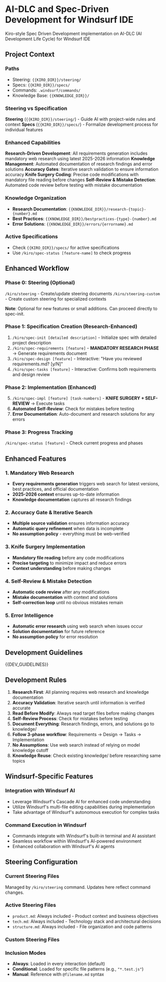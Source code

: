 # AI-DLC and Spec-Driven Development for Windsurf IDE

Kiro-style Spec Driven Development implementation on AI-DLC (AI Development Life Cycle) for Windsurf IDE

## Project Context

### Paths
- Steering: `{{KIRO_DIR}}/steering/`
- Specs: `{{KIRO_DIR}}/specs/`
- Commands: `.windsurf/commands/`
- Knowledge Base: `{{KNOWLEDGE_DIR}}/`

### Steering vs Specification

**Steering** (`{{KIRO_DIR}}/steering/`) - Guide AI with project-wide rules and context
**Specs** (`{{KIRO_DIR}}/specs/`) - Formalize development process for individual features

### Enhanced Capabilities

**Research-Driven Development**: All requirements generation includes mandatory web research using latest 2025-2026 information
**Knowledge Management**: Automated documentation of research findings and error solutions
**Accuracy Gates**: Iterative search validation to ensure information accuracy
**Knife Surgery Coding**: Precise code modifications with mandatory file reading before changes
**Self-Review & Mistake Detection**: Automated code review before testing with mistake documentation

### Knowledge Organization
- **Research Documentation**: `{{KNOWLEDGE_DIR}}/research-{topic}-{number}.md`
- **Best Practices**: `{{KNOWLEDGE_DIR}}/bestpractices-{type}-{number}.md`
- **Error Solutions**: `{{KNOWLEDGE_DIR}}/errors/{errorname}.md`

### Active Specifications
- Check `{{KIRO_DIR}}/specs/` for active specifications
- Use `/kiro/spec-status [feature-name]` to check progress

## Enhanced Workflow

### Phase 0: Steering (Optional)
`/kiro/steering` - Create/update steering documents
`/kiro/steering-custom` - Create custom steering for specialized contexts

**Note**: Optional for new features or small additions. Can proceed directly to spec-init.

### Phase 1: Specification Creation (Research-Enhanced)
1. `/kiro/spec-init [detailed description]` - Initialize spec with detailed project description
2. `/kiro/spec-requirements [feature]` - **MANDATORY RESEARCH PHASE** → Generate requirements document
3. `/kiro/spec-design [feature]` - Interactive: "Have you reviewed requirements.md? [y/N]"
4. `/kiro/spec-tasks [feature]` - Interactive: Confirms both requirements and design review

### Phase 2: Implementation (Enhanced)
5. `/kiro/spec-impl [feature] [task-numbers]` - **KNIFE SURGERY + SELF-REVIEW** → Execute tasks
6. **Automated Self-Review**: Check for mistakes before testing
7. **Error Documentation**: Auto-document and research solutions for any errors

### Phase 3: Progress Tracking
`/kiro/spec-status [feature]` - Check current progress and phases

## Enhanced Features

### 1. Mandatory Web Research
- **Every requirements generation** triggers web search for latest versions, best practices, and official documentation
- **2025-2026 context** ensures up-to-date information
- **Knowledge documentation** captures all research findings

### 2. Accuracy Gate & Iterative Search
- **Multiple source validation** ensures information accuracy
- **Automatic query refinement** when data is incomplete
- **No assumption policy** - everything must be web-verified

### 3. Knife Surgery Implementation
- **Mandatory file reading** before any code modifications
- **Precise targeting** to minimize impact and reduce errors
- **Context understanding** before making changes

### 4. Self-Review & Mistake Detection
- **Automatic code review** after any modifications
- **Mistake documentation** with context and solutions
- **Self-correction loop** until no obvious mistakes remain

### 5. Error Intelligence
- **Automatic error research** using web search when issues occur
- **Solution documentation** for future reference
- **No assumption policy** for error resolution

## Development Guidelines
{{DEV_GUIDELINES}}

## Development Rules
1. **Research First**: All planning requires web research and knowledge documentation
2. **Accuracy Validation**: Iterative search until information is verified accurate
3. **Read Before Modify**: Always read target files before making changes
4. **Self-Review Process**: Check for mistakes before testing
5. **Document Everything**: Research findings, errors, and solutions go to knowledge/
6. **Follow 3-phase workflow**: Requirements → Design → Tasks → Implementation
7. **No Assumptions**: Use web search instead of relying on model knowledge cutoff
8. **Knowledge Reuse**: Check existing knowledge/ before researching same topics

## Windsurf-Specific Features

### Integration with Windsurf AI
- Leverage Windsurf's Cascade AI for enhanced code understanding
- Utilize Windsurf's multi-file editing capabilities during implementation
- Take advantage of Windsurf's autonomous execution for complex tasks

### Command Execution in Windsurf
- Commands integrate with Windsurf's built-in terminal and AI assistant
- Seamless workflow within Windsurf's AI-powered environment
- Enhanced collaboration with Windsurf's AI agents

## Steering Configuration

### Current Steering Files
Managed by `/kiro/steering` command. Updates here reflect command changes.

### Active Steering Files
- `product.md`: Always included - Product context and business objectives
- `tech.md`: Always included - Technology stack and architectural decisions
- `structure.md`: Always included - File organization and code patterns

### Custom Steering Files
<!-- Added by /kiro/steering-custom command -->
<!-- Format:
- `filename.md`: Mode - Pattern(s) - Description
  Mode: Always|Conditional|Manual
  Pattern: File patterns for Conditional mode
-->

### Inclusion Modes
- **Always**: Loaded in every interaction (default)
- **Conditional**: Loaded for specific file patterns (e.g., `"*.test.js"`)
- **Manual**: Reference with `@filename.md` syntax
